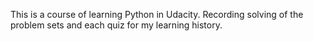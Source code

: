 This is a course of learning Python in Udacity. Recording solving of the problem sets and each quiz for my learning history.
